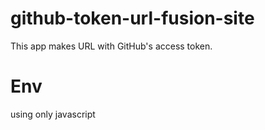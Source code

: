 # github-token-url-fusion-site
This app makes URL with GitHub's access token.

# Env
using only javascript
